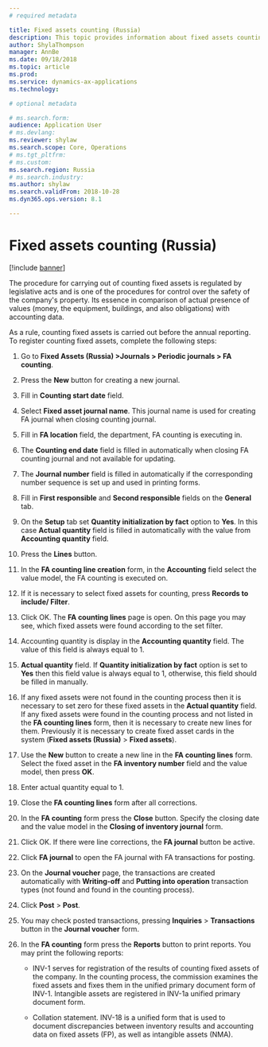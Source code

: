 ```yaml
---
# required metadata

title: Fixed assets counting (Russia)
description: This topic provides information about fixed assets counting for Russia.
author: ShylaThompson
manager: AnnBe
ms.date: 09/18/2018
ms.topic: article
ms.prod: 
ms.service: dynamics-ax-applications
ms.technology: 

# optional metadata

# ms.search.form: 
audience: Application User
# ms.devlang: 
ms.reviewer: shylaw
ms.search.scope: Core, Operations
# ms.tgt_pltfrm: 
# ms.custom: 
ms.search.region: Russia
# ms.search.industry: 
ms.author: shylaw
ms.search.validFrom: 2018-10-28
ms.dyn365.ops.version: 8.1

---
```


# Fixed assets counting (Russia)

[!include [banner](../includes/banner.md)]

The procedure for carrying out of counting fixed assets is regulated by legislative acts and is one of the procedures for control over the safety of the company's property. Its essence in comparison of actual presence of values (money, the equipment, buildings, and also obligations) with accounting data.

As a rule, counting fixed assets is carried out before the annual reporting. To register counting fixed assets, complete the following steps:

1.  Go to **Fixed Assets (Russia) \>Journals \> Periodic journals \> FA
    counting**.

2.  Press the **New** button for creating a new journal.

3.  Fill in **Counting start date** field.

4.  Select **Fixed asset journal name**. This journal name is used for creating FA journal when closing counting journal.

5.  Fill in **FA location** field, the department, FA counting is executing in.

6.  The **Counting end date** field is filled in automatically when closing FA counting journal and not available for updating.

7.  The **Journal number** field is filled in automatically if the corresponding number sequence is set up and used in printing forms.

8.  Fill in **First responsible** and **Second responsible** fields on the **General** tab.

9.  On the **Setup** tab set **Quantity initialization by fact** option to **Yes**. In this case **Actual quantity** field is filled in automatically with the value from **Accounting quantity** field.

10. Press the **Lines** button.

11. In the **FA counting line creation** form, in the **Accounting** field select the value model, the FA counting is executed on.

12. If it is necessary to select fixed assets for counting, press **Records to include/ Filter**.

13. Click OK. The **FA counting lines** page is open. On this page you may see, which fixed assets were found according to the set filter.

14. Accounting quantity is display in the **Accounting quantity** field. The value of this field is always equal to 1.

15. **Actual quantity** field. If **Quantity initialization by fact** option is set to **Yes** then this field value is always equal to 1, otherwise, this field should be filled in manually.

16. If any fixed assets were not found in the counting process then it is necessary to set zero for these fixed assets in the **Actual quantity** field. If any fixed assets were found in the counting process and not listed in the **FA counting lines** form, then it is necessary to create new lines for them. Previously it is necessary to create fixed asset cards in the system (**Fixed assets (Russia)** \> **Fixed assets**).

17. Use the **New** button to create a new line in the **FA counting lines** form. Select the fixed asset in the **FA inventory number** field and the value model, then press **OK**.

18. Enter actual quantity equal to 1.

19. Close the **FA counting lines** form after all corrections.

20. In the **FA counting** form press the **Close** button. Specify the closing date and the value model in the **Closing of inventory journal** form.

21. Click OK. If there were line corrections, the **FA journal** button be active.

22. Click **FA journal** to open the FA journal with FA transactions for posting.

23. On the **Journal voucher** page, the transactions are created automatically with **Writing-off** and **Putting into operation** transaction types (not found and found in the counting process).

24. Click **Post** \> **Post**.

25. You may check posted transactions, pressing **Inquiries** \> **Transactions** button in the **Journal voucher** form.

26. In the **FA counting** form press the **Reports** button to print reports.
    You may print the following reports:

    -   INV-1 serves for registration of the results of counting fixed assets of the company. In the counting process, the commission examines the fixed assets and fixes them in the unified primary document form of INV-1. Intangible assets are registered in INV-1a unified primary document form.

    -   Collation statement. INV-18 is a unified form that is used to document discrepancies between inventory results and accounting data on fixed assets (FP), as well as intangible assets (NMA).
